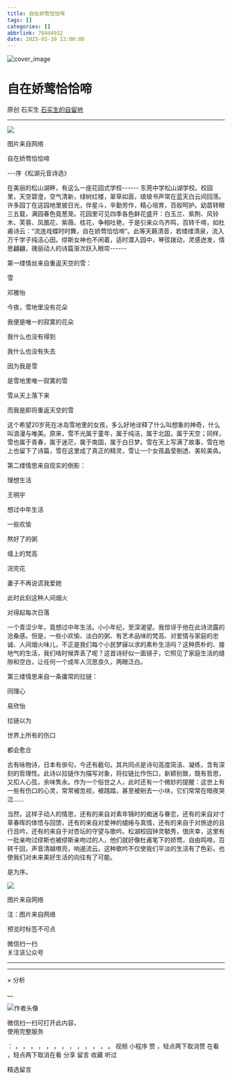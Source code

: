 ```yaml
---
title: 自在娇莺恰恰啼
tags: []
categories: []
abbrlink: 784d4932
date: 2025-03-30 12:00:00
---
```


![cover_image](20250330自在娇莺恰恰啼/img1.jpg)

#  自在娇莺恰恰啼

原创  石买生  [ 石买生的自留地 ](javascript:void\(0\);)

__ _ _ _ _

![](20250330自在娇莺恰恰啼/img2.jpg)

图片来自网络

  

自在娇莺恰恰啼

\---序《松湖元音诗选》

在美丽的松山湖畔，有这么一座花园式学校------
东莞中学松山湖学校。校园里，天空碧澄，空气清新，绿树红楼，翠草如茵，琅琅书声常在蓝天白云间回荡。许多园丁在这园地里披日光，伴星斗，辛勤劳作，精心培育，百般呵护。幼苗转眼三五载，满园春色竟葱茏。花园里可见四季各色鲜花盛开：白玉兰、紫荆、风铃木、芙蓉、凤凰花、紫薇、桂花，争相吐艳，于是引来众鸟齐鸣，百转千啼，如杜甫诗云：“流连戏蝶时时舞，自在娇莺恰恰啼”。此等天籁清音，若缕缕清泉，流入万千学子纯洁心田。缪斯女神也不闲着，适时潜入园中，琴弦拨动，灵感迸发，情思翩翩，瑰丽动人的诗篇渐次跃入眼帘------

第一缕情丝来自重返天空的雪：

雪

邓雅怡

今夜，雪地里没有花朵

我便是唯一的寂寞的花朵

我什么也没有得到

我什么也没有失去

因为我是雪

是雪地里唯一寂寞的雪

雪从天上落下来

而我是即将重返天空的雪

这个希望20岁死在冰岛雪地里的女孩，多么好地诠释了什么叫想象的神奇，什么叫浪漫与唯美。原来，雪不光属于童年，属于纯洁，属于北国，属于天空；同样，雪也属于青春，属于迷茫，属于南国，属于白日梦。雪在天上写满了故事，雪在地上也留下了诗篇，雪在这里成了真正的精灵，雪让一个女孩晶莹剔透、美轮美奂。

第二缕情思来自现实的倒影：

理想生活

王明宇

想过中年生活

一些欢愉

熬好了的粥

墙上的梵高

浣完花

妻子不再说谎我爱她

此时此刻这种人间烟火

对得起每次日落

一个青涩少年，竟想过中年生活。小小年纪，至深渴望。我惊讶于他在此诗流露的沧桑感。但是，一些小欢愉、淡白的粥、有艺术品味的梵高、对爱情与家庭的忠诚、人间烟火味儿，不正是我们每个小民梦寐以求的素朴生活吗？这种质朴的、接地气的生活，我们啥时候弄丢了呢？这首诗好似一面镜子，它照见了家庭生活的缝隙和空白，让任何一个成年人沉思良久，两眼泛白。

第三缕情思来自一条庸常的拉链：

同理心

易欣怡

拉链以为

世界上所有的伤口

都会愈合

古有咏物诗，日本有俳句，今还有截句。其共同点是诗句高度简洁、凝练，含有深刻的哲理性。此诗以拉链作为描写对象，将拉链比作伤口，新颖别致，既有哲思，又扣人心弦，余味隽永。作为一个俗世之人，此时还有一个微妙的提醒：这世上有一些有伤口的心灵，常常被忽视，被践踏，甚至被剜去一小块，它们常常在暗夜哭泣……

当然，这样子动人的情思，还有的来自对素年锦时的痴迷与眷恋，还有的来自对寸草春晖的体悟与回馈，还有的来自对爱神的缱绻与真情，还有的来自于对旅途的且行且吟，还有的来自于对杏坛的守望与歌吟。松湖校园钟灵毓秀，很庆幸，这里有一批亲吻过缪斯也被缪斯亲吻过的人，他们就好像杜甫笔下的娇莺，自由鸣啼，百转千回，声音清越嘹亮，响遏流云。这种歌吟不仅使我们平淡的生活有了色彩，也使我们对未来美好生活的向往有了可能。

是为序。

  

![](20250330自在娇莺恰恰啼/img3.jpg)

图片来自网络

  

  

  

注：图片来自网络

预览时标签不可点

微信扫一扫  
关注该公众号





****



****



×  分析

__

![作者头像](shared/img1.png)

微信扫一扫可打开此内容，  
使用完整服务

：  ，  ，  ，  ，  ，  ，  ，  ，  ，  ，  ，  ，  。  视频  小程序  赞  ，轻点两下取消赞  在看  ，轻点两下取消在看
分享  留言  收藏  听过

精选留言

